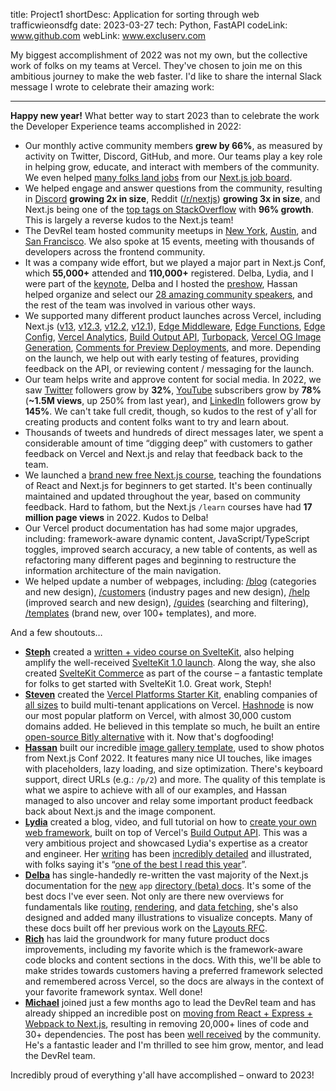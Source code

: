 title: Project1
shortDesc: Application for sorting through web trafficwieonsdfg
date: 2023-03-27
tech: Python, FastAPI
codeLink: www.github.com
webLink: www.excluserv.com

My biggest accomplishment of 2022 was not my own, but the collective work of folks on my teams at Vercel. They've chosen to join me on this ambitious journey to make the web faster. I'd like to share the internal Slack message I wrote to celebrate their amazing work:

---

**Happy new year!** What better way to start 2023 than to celebrate the work the Developer Experience teams accomplished in 2022:

- Our monthly active community members **grew by 66%**, as measured by activity on Twitter, Discord, GitHub, and more. Our teams play a key role in helping grow, educate, and interact with members of the community. We even helped [many folks land jobs](https://twitter.com/nutlope/status/1512462016614703115) from our [Next.js job board](https://github.com/vercel/next.js/discussions/43787).
- We helped engage and answer questions from the community, resulting in [Discord](https://nextjs.org/discord) **growing 2x in size**, Reddit ([/r/nextjs](https://www.reddit.com/r/nextjs/)) **growing 3x in size**, and Next.js being one of the [top tags on StackOverflow](https://twitter.com/rauchg/status/1605997497976885248) with **96% growth**. This is largely a reverse kudos to the Next.js team!
- The DevRel team hosted community meetups in [New York](https://twitter.com/jaredpalmer/status/1509384199899332611), [Austin](https://twitter.com/leeerob/status/1531695305766445056), and [San Francisco](https://twitter.com/nutlope/status/1542927703166181377). We also spoke at 15 events, meeting with thousands of developers across the frontend community.
- It was a company wide effort, but we played a major part in Next.js Conf, which **55,000+** attended and **110,000+** registered. Delba, Lydia, and I were part of the [keynote](https://www.youtube.com/watch?v=NiknNI_0J48&list=PLBnKlKpPeagll1CCK08EvjqgCq0C_dXZq&index=4), Delba and I hosted the [preshow](https://www.youtube.com/watch?v=93D-XH0tNRY&list=PLBnKlKpPeagll1CCK08EvjqgCq0C_dXZq&index=2), Hassan helped organize and select our [28 amazing community speakers](https://www.youtube.com/playlist?list=PLBnKlKpPeagll1CCK08EvjqgCq0C_dXZq), and the rest of the team was involved in various other ways.
- We supported many different product launches across Vercel, including Next.js ([v13](https://nextjs.org/blog/next-13), [v12.3](https://nextjs.org/blog/next-12-3), [v12.2](https://nextjs.org/blog/next-12-2), [v12.1](https://nextjs.org/blog/next-12-1)), [Edge Middleware](https://vercel.com/blog/vercel-edge-middleware-dynamic-at-the-speed-of-static), [Edge Functions](https://vercel.com/blog/edge-functions-generally-available), [Edge Config](https://vercel.com/blog/edge-config-public-beta), [Vercel Analytics](https://vercel.com/blog/vercel-acquires-splitbee), [Build Output API](https://vercel.com/blog/build-output-api), [Turbopack](https://vercel.com/blog/turbopack), [Vercel OG Image Generation](https://vercel.com/blog/introducing-vercel-og-image-generation-fast-dynamic-social-card-images), [Comments for Preview Deployments](https://vercel.com/blog/making-live-reviews-a-reality-enhanced-preview-experience), and more. Depending on the launch, we help out with early testing of features, providing feedback on the API, or reviewing content / messaging for the launch.
- Our team helps write and approve content for social media. In 2022, we saw [Twitter](https://twitter.com/vercel) followers grow by **32%**, [YouTube](https://www.youtube.com/c/VercelHQ) subscribers grow by **78%** (**~1.5M views**, up 250% from last year), and [LinkedIn](https://www.linkedin.com/company/16181286/admin/) followers grow by **145%**. We can't take full credit, though, so kudos to the rest of y'all for creating products and content folks want to try and learn about.
- Thousands of tweets and hundreds of direct messages later, we spent a considerable amount of time “digging deep” with customers to gather feedback on Vercel and Next.js and relay that feedback back to the team.
- We launched a [brand new free Next.js course](https://twitter.com/delba_oliveira/status/1503409381081325571), teaching the foundations of React and Next.js for beginners to get started. It's been continually maintained and updated throughout the year, based on community feedback. Hard to fathom, but the Next.js `/learn` courses have had **17 million page views** in 2022. Kudos to Delba!
- Our Vercel product documentation has had some major upgrades, including: framework-aware dynamic content, JavaScript/TypeScript toggles, improved search accuracy, a new table of contents, as well as refactoring many different pages and beginning to restructure the information architecture of the main navigation.
- We helped update a number of webpages, including: [/blog](https://vercel.com/blog) (categories and new design), [/customers](https://vercel.com/customers) (industry pages and new design), [/help](https://vercel.com/help) (improved search and new design), [/guides](https://vercel.com/guides) (searching and filtering), [/templates](https://vercel.com/templates) (brand new, over 100+ templates), and more.

And a few shoutouts…

- **[Steph](https://twitter.com/steph_dietz_)** created a [written + video course on SvelteKit](https://vercel.com/docs/beginner-sveltekit), also helping amplify the well-received [SvelteKit 1.0 launch](https://svelte.dev/blog/announcing-sveltekit-1.0). Along the way, she also created [SvelteKit Commerce](https://vercel.com/templates/svelte/sveltekit-commerce) as part of the course – a fantastic template for folks to get started with SvelteKit 1.0. Great work, Steph!
- **[Steven](https://twitter.com/steventey)** created the [Vercel Platforms Starter Kit](https://demo.vercel.pub/platforms-starter-kit), enabling companies of [all sizes](https://twitter.com/bdougieYO/status/1484244164908752896) to build multi-tenant applications on Vercel. [Hashnode](https://townhall.hashnode.com/powerful-and-superfast-hashnode-blogs-now-powered-by-nextjs-11-and-vercel) is now our most popular platform on Vercel, with almost 30,000 custom domains added. He believed in this template so much, he built an entire [open-source Bitly alternative](https://twitter.com/steventey/status/1572958186667233282) with it. Now that's dogfooding!
- **[Hassan](https://twitter.com/nutlope)** built our incredible [image gallery template](https://vercel.com/templates/next.js/image-gallery-starter), used to show photos from Next.js Conf 2022. It features many nice UI touches, like images with placeholders, lazy loading, and size optimization. There's keyboard support, direct URLs (e.g.: `/p/2`) and more. The quality of this template is what we aspire to achieve with all of our examples, and Hassan managed to also uncover and relay some important product feedback back about Next.js and the image component.
- **[Lydia](https://twitter.com/lydiahallie)** created a blog, video, and full tutorial on how to [create your own web framework](https://vercel.com/blog/build-your-own-web-framework), built on top of Vercel's [Build Output API](https://twitter.com/vercel/status/1550488364851363840). This was a very ambitious project and showcased Lydia's expertise as a creator and engineer. Her [writing](https://twitter.com/lydiahallie/status/1504459707750174722) has been [incredibly detailed](https://twitter.com/lydiahallie/status/1601247706307256323) and illustrated, with folks saying it's “[one of the best I read this year](https://twitter.com/sebastienlorber/status/1602732309232459782)”.
- **[Delba](https://twitter.com/delba_oliveira)** has single-handedly re-written the vast majority of the Next.js documentation for the [new](https://beta.nextjs.org/docs) `app` [directory (beta) docs](https://beta.nextjs.org/docs). It's some of the best docs I've ever seen. Not only are there new overviews for fundamentals like [routing](https://beta.nextjs.org/docs/routing/fundamentals), [rendering](https://beta.nextjs.org/docs/rendering/fundamentals), and [data fetching](https://beta.nextjs.org/docs/data-fetching/fundamentals), she's also designed and added many illustrations to visualize concepts. Many of these docs built off her previous work on the [Layouts RFC](https://nextjs.org/blog/layouts-rfc).
- **[Rich](https://twitter.com/studio_hungry)** has laid the groundwork for many future product docs improvements, including my favorite which is the framework-aware code blocks and content sections in the docs. With this, we'll be able to make strides towards customers having a preferred framework selected and remembered across Vercel, so the docs are always in the context of your favorite framework syntax. Well done!
- **[Michael](https://twitter.com/manovotny)** joined just a few months ago to lead the DevRel team and has already shipped an incredible post on [moving from React + Express + Webpack to Next.js](https://vercel.com/blog/migrating-a-large-open-source-react-application-to-next-js-and-vercel), resulting in removing 20,000+ lines of code and 30+ dependencies. The post has been [well received](https://twitter.com/housecor/status/1609023938486575112) by the community. He's a fantastic leader and I'm thrilled to see him grow, mentor, and lead the DevRel team.

Incredibly proud of everything y'all have accomplished – onward to 2023!
